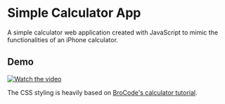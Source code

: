 # Simple Calculator App
A simple calculator web application created with JavaScript to mimic the functionalities of an iPhone calculator.

## Demo
[![Watch the video](https://img.youtube.com/vi/IdxR1OiI1xY/0.jpg)](https://youtu.be/IdxR1OiI1xY)

The CSS styling is heavily based on [BroCode's calculator tutorial](https://youtu.be/I5kj-YsmWjM?si=rlIW6SmRRNy6kvBG).